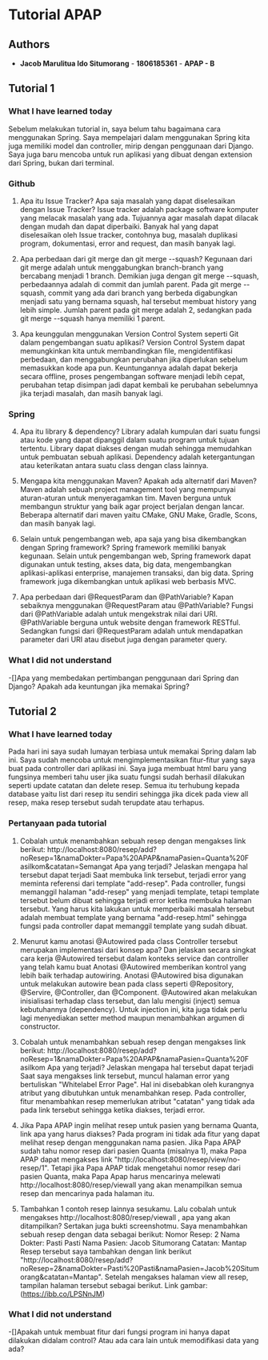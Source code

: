 # Tutorial APAP

## Authors

* **Jacob Marulitua Ido Situmorang** - **1806185361** - **APAP - B**

## Tutorial 1
### What I have learned today
Sebelum melakukan tutorial in, saya belum tahu bagaimana cara menggunakan Spring. Saya mempelajari dalam menggunakan Spring kita juga memiliki model dan controller, mirip dengan penggunaan dari Django. Saya juga baru mencoba untuk run aplikasi yang dibuat dengan extension dari Spring, bukan dari terminal.

### Github
1. Apa itu Issue Tracker? Apa saja masalah yang dapat diselesaikan dengan Issue Tracker?
Issue tracker adalah package software komputer yang melacak masalah yang ada. Tujuannya agar masalah dapat dilacak dengan mudah dan dapat diperbaiki. Banyak hal yang dapat diselesaikan oleh Issue tracker, contohnya bug, masalah duplikasi program, dokumentasi, error and request, dan masih banyak lagi. 

2. Apa perbedaan dari git merge dan git merge --squash?
Kegunaan dari git merge adalah untuk menggabungkan branch-branch yang bercabang menjadi 1 branch. Demikian juga dengan git merge --squash, perbedaannya adalah di commit dan jumlah parent. Pada git merge --squash, commit yang ada dari branch yang berbeda digabungkan menjadi satu yang bernama squash, hal tersebut membuat history yang lebih simple. Jumlah parent pada git merge adalah 2, sedangkan pada git merge --squash hanya memiliki 1 parent.

3. Apa keunggulan menggunakan Version Control System seperti Git dalam pengembangan suatu
aplikasi?
Version Control System dapat memungkinkan kita untuk membandingkan file, mengidentifikasi perbedaan, dan menggabungkan perubahan jika diperlukan sebelum memasukkan kode apa pun. Keuntungannya adalah dapat bekerja secara offline, proses pengembangan software menjadi lebih cepat, perubahan tetap disimpan jadi dapat kembali ke perubahan sebelumnya jika terjadi masalah, dan masih banyak lagi.

### Spring
4. Apa itu library & dependency?
Library adalah kumpulan dari suatu fungsi atau kode yang dapat dipanggil dalam suatu program untuk tujuan tertentu. Library dapat diakses dengan mudah sehingga memudahkan untuk pembuatan sebuah aplikasi.
Dependency adalah ketergantungan atau keterikatan antara suatu class dengan class lainnya.

5. Mengapa kita menggunakan Maven? Apakah ada alternatif dari Maven?
Maven adalah sebuah project management tool yang mempunyai aturan-aturan untuk menyeragamkan tim. Maven berguna untuk membangun struktur yang baik agar project berjalan dengan lancar. Beberapa alternatif dari maven yaitu CMake, GNU Make, Gradle, Scons, dan masih banyak lagi.

6. Selain untuk pengembangan ​web,​ apa saja yang bisa dikembangkan dengan Spring ​framework​?
Spring framework memiliki banyak kegunaan. Selain untuk pengembangan web, Spring framework dapat digunakan untuk testing, akses data, big data, mengembangkan aplikasi-aplikasi enterprise, manajemen transaksi, dan big data. Spring framework juga dikembangkan untuk aplikasi web berbasis MVC.

7. Apa perbedaan dari @RequestParam dan @PathVariable? Kapan sebaiknya menggunakan
@RequestParam atau @PathVariable?
Fungsi dari @PathVariable adalah untuk mengekstrak nilai dari URI. @PathVariable berguna untuk website dengan framework RESTful. Sedangkan fungsi dari @RequestParam adalah untuk mendapatkan parameter dari URI atau disebut juga dengan parameter query.

### What I did not understand
-[]Apa yang membedakan pertimbangan penggunaan dari Spring dan Django? Apakah ada keuntungan jika memakai Spring?


## Tutorial 2
### What I have learned today
Pada hari ini saya sudah lumayan terbiasa untuk memakai Spring dalam lab ini. Saya sudah mencoba untuk mengimplementasikan fitur-fitur yang saya buat pada controller dari aplikasi ini. Saya juga membuat html baru yang fungsinya memberi tahu user jika suatu fungsi sudah berhasil dilakukan seperti update catatan dan delete resep. Semua itu terhubung kepada database yaitu list dari resep itu sendiri sehingga jika dicek pada view all resep, maka resep tersebut sudah terupdate atau terhapus.

### Pertanyaan pada tutorial
1. Cobalah untuk menambahkan sebuah resep dengan mengakses link berikut:
http://localhost:8080/resep/add?noResep=1&namaDokter=Papa%20APAP&namaPasien=Quanta%20F
asilkom&catatan=Semangat
Apa yang terjadi? Jelaskan mengapa hal tersebut dapat terjadi
Saat membuka link tersebut, terjadi error yang meminta referensi dari template "add-resep". Pada controller, fungsi memanggil halaman "add-resep" yang menjadi template, tetapi template tersebut belum dibuat sehingga terjadi error ketika membuka halaman tersebut. Yang harus kita lakukan untuk memperbaiki masalah tersebut adalah membuat template yang bernama "add-resep.html" sehingga fungsi pada controller dapat memanggil template yang sudah dibuat.

2. Menurut kamu anotasi @Autowired pada class Controller tersebut merupakan
implementasi dari konsep apa? Dan jelaskan secara singkat cara kerja @Autowired tersebut dalam
konteks service dan controller yang telah kamu buat
Anotasi @Autowired memberikan kontrol yang lebih baik terhadap autowiring. Anotasi @Autowired bisa digunakan untuk melakukan autowire bean pada class seperti @Repository, @Servire, @Controller, dan @Component. @Autowired akan melakukan inisialisasi terhadap class tersebut, dan lalu mengisi (inject) semua kebutuhannya (dependency). Untuk injection ini, kita juga tidak perlu lagi menyediakan setter method maupun menambahkan argumen di constructor.

3. Cobalah untuk menambahkan sebuah resep dengan mengakses link berikut:
http://localhost:8080/resep/add?noResep=1&namaDokter=Papa%20APAP&namaPasien=Quanta%20F
asilkom Apa yang terjadi? Jelaskan mengapa hal tersebut dapat terjadi
Saat saya mengakses link tersebut, muncul halaman error yang bertuliskan "Whitelabel Error Page". Hal ini disebabkan oleh kurangnya atribut yang dibutuhkan untuk menambahkan resep. Pada controller, fitur menambahkan resep memerlukan atribut "catatan" yang tidak ada pada link tersebut sehingga ketika diakses, terjadi error.

4. Jika Papa APAP ingin melihat resep untuk pasien yang bernama Quanta, link apa yang
harus diakses?
Pada program ini tidak ada fitur yang dapat melihat resep dengan menggunakan nama pasien. Jika Papa APAP sudah tahu nomor resep dari pasien Quanta (misalnya 1), maka Papa APAP dapat mengakses link "http://localhost:8080/resep/view/no-resep/1". Tetapi jika Papa APAP tidak mengetahui nomor resep dari pasien Quanta, maka Papa Apap harus mencarinya melewati http://localhost:8080/resep/viewall yang akan menampilkan semua resep dan mencarinya pada halaman itu.

5. Tambahkan 1 contoh resep lainnya sesukamu. Lalu cobalah untuk mengakses
http://localhost:8080/resep/viewall , apa yang akan ditampilkan? Sertakan juga bukti screenshotmu.
Saya menambahkan sebuah resep dengan data sebagai berikut:
Nomor Resep: 2
Nama Dokter: Pasti Pasti
Nama Pasien: Jacob Situmorang
Catatan: Mantap
Resep tersebut saya tambahkan dengan link berikut "http://localhost:8080/resep/add?noResep=2&namaDokter=Pasti%20Pasti&namaPasien=Jacob%20Situmorang&catatan=Mantap". Setelah mengakses halaman view all resep, tampilan halaman tersebut sebagai berikut. Link gambar: (https://ibb.co/LPSNnJM)

### What I did not understand
-[]Apakah untuk membuat fitur dari fungsi program ini hanya dapat dilakukan didalam control? Atau ada cara lain untuk memodifikasi data yang ada?